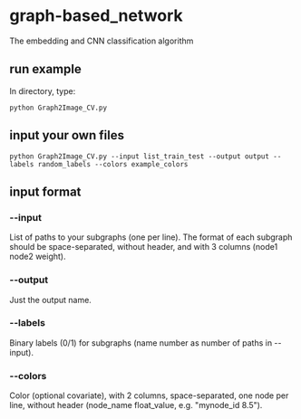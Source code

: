 # graph-based_network
The embedding and CNN classification algorithm

## run example
In directory, type:
```
python Graph2Image_CV.py
```

## input your own files
```
python Graph2Image_CV.py --input list_train_test --output output --labels random_labels --colors example_colors
```

## input format

### --input
List of paths to your subgraphs (one per line). The format of each subgraph should be space-separated, without header, and with 3 columns (node1 node2 weight).

### --output
Just the output name.

### --labels 
Binary labels (0/1) for subgraphs (name number as number of paths in --input).

### --colors
Color (optional covariate), with 2 columns, space-separated, one node per line, without header (node_name float_value, e.g. "mynode_id 8.5").
